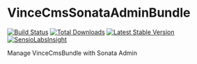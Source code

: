 VinceCmsSonataAdminBundle
=========================

[![Build Status](https://travis-ci.org/vincentchalamon/VinceCmsSonataAdminBundle.png?branch=1.0.0)](https://travis-ci.org/vincentchalamon/VinceCmsSonataAdminBundle)
[![Total Downloads](https://poser.pugx.org/vince/cms-sonata-admin-bundle/downloads.png)](https://packagist.org/packages/vince/cms-sonata-admin-bundle)
[![Latest Stable Version](https://poser.pugx.org/vince/cms-sonata-admin-bundle/v/stable.png)](https://packagist.org/packages/vince/cms-sonata-admin-bundle)
[![SensioLabsInsight](https://insight.sensiolabs.com/projects/c32b9028-5d8f-452d-a4f4-e2f528b15ff7/mini.png)](https://insight.sensiolabs.com/projects/c32b9028-5d8f-452d-a4f4-e2f528b15ff7)

Manage VinceCmsBundle with Sonata Admin